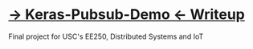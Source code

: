 # [-> Keras-Pubsub-Demo <- Writeup](Writeup.pdf)
Final project for USC's EE250, Distributed Systems and IoT

